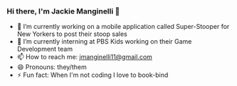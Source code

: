 ### Hi there, I'm Jackie Manginelli 👋

- 🔭 I’m currently working on a mobile application called Super-Stooper for New Yorkers to post their stoop sales
- 🌱 I’m currently interning at PBS Kids working on their Game Development team
- 📫 How to reach me: jmanginelli11@gmail.com
- 😄 Pronouns: they/them
- ⚡ Fun fact: When I'm not coding I love to book-bind
